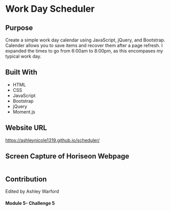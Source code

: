 # Work Day Scheduler

## Purpose
Create a simple work day calendar using JavaScript, jQuery, and Bootstrap. Calender allows you to save items and recover them after a page refresh. I expanded the times to go from 6:00am to 8:00pm, as this encompases my typical work day. 


## Built With
* HTML
* CSS
* JavaScript
* Bootstrap
* jQuery
* Moment.js

## Website URL
https://ashleynicole1319.github.io/scheduler/


## Screen Capture of Horiseon Webpage
<img src="">

## Contribution
Edited by Ashley Warford

#### Module 5- Challenge 5